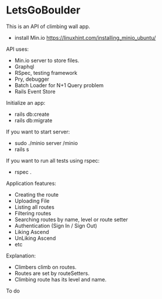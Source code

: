 # LetsGoBoulder

This is an API of climbing wall app.
* install Min.io https://linuxhint.com/installing_minio_ubuntu/

API uses:
* Min.io server to store files.
* Graphql
* RSpec, testing framework
* Pry, debugger
* Batch Loader for N+1 Query problem
* Rails Event Store

Initialize an app:
* rails db:create
* rails db:migrate

If you want to start server:
* sudo ./minio server /minio
* rails s

If you want to run all tests using rspec:
* rspec .


Application features:

- Creating the route
- Uploading File
- Listing all routes
- Filtering routes
- Searching routes by name, level or route setter
- Authentication (Sign In / Sign Out)
- Liking Ascend
- UnLiking Ascend
- etc


Explanation:
- Climbers climb on routes. 
- Routes are set by routeSetters. 
- Climbing route has its level and name.



To do
